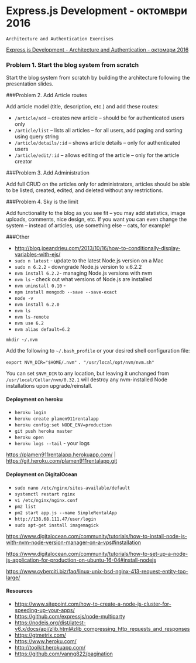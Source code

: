 # Express.js Development - октомври 2016

    Architecture and Authentication Exercises

[Express.js Development - Architecture and Authentication - октомври 2016](https://youtu.be/Pe3oDDghcic)

### Problem 1. Start the blog system from scratch

Start the blog system from scratch by building the architecture following the presentation slides.

###Problem 2. Add Article routes

Add article model (title, description, etc.) and add these routes:

- `/article/add` – creates new article – should be for authenticated users only
- `/article/list` – lists all articles – for all users, add paging and sorting using query string
- `/article/details/:id` – shows article details – only for authenticated users
- `/article/edit/:id` – allows editing of the article – only for the article creator

###Problem 3. Add Administration

Add full CRUD on the articles only for administrators, articles should be able to be listed, created, edited, and deleted without any restrictions.

###Problem 4. Sky is the limit

Add functionality to the blog as you see fit – you may add statistics, image uploads, comments, nice design, etc. If you want you can even change the system – instead of articles, use something else – cats, for example!

###Other

- http://blog.joeandrieu.com/2013/10/16/how-to-conditionally-display-variables-with-ejs/
- `sudo n latest` - update to the latest Node.js version on a Mac
- `sudo n 6.2.2` - downgrade Node.js version to v.6.2.2
- `nvm install 6.2.2`- managing Node.js versions with nvm
- `nvm ls` - check out what versions of Node.js are installed
- `nvm uninstall 0.10` - 
- `npm install mongodb --save --save-exact`
- `node -v`
- `nvm install 6.2.0`
- `nvm ls`
- `nvm ls-remote`
- `nvm use 6.2`
- `nvm alias default=6.2`

`mkdir ~/.nvm`

Add the following to `~/.bash_profile` or your desired shell
configuration file:

`export NVM_DIR="$HOME/.nvm"`
`. "/usr/local/opt/nvm/nvm.sh"`

You can set `$NVM_DIR` to any location, but leaving it unchanged from
`/usr/local/Cellar/nvm/0.32.1` will destroy any nvm-installed Node installations
upon upgrade/reinstall.

#### Deployment on heroku

- `heroku login`
- `heroku create plamen911rentalapp`
- `heroku config:set NODE_ENV=production`
- `git push heroku master`
- `heroku open`
- `heroku logs --tail` - your logs


https://plamen911rentalapp.herokuapp.com/ | https://git.heroku.com/plamen911rentalapp.git

#### Deployment on DigitalOcean

- `sudo nano /etc/nginx/sites-available/default`
- `systemctl restart nginx`
- `vi /etc/nginx/nginx.conf`
- `pm2 list`
- `pm2 start app.js --name SimpleRentalApp`
- `http://138.68.111.47/user/login`
- `sudo apt-get install imagemagick`

https://www.digitalocean.com/community/tutorials/how-to-install-node-js-with-nvm-node-version-manager-on-a-vps#installation

https://www.digitalocean.com/community/tutorials/how-to-set-up-a-node-js-application-for-production-on-ubuntu-16-04#install-nodejs

https://www.cyberciti.biz/faq/linux-unix-bsd-nginx-413-request-entity-too-large/



#### Resources
- https://www.sitepoint.com/how-to-create-a-node-js-cluster-for-speeding-up-your-apps/
- https://github.com/expressjs/node-multiparty
- https://nodejs.org/dist/latest-v6.x/docs/api/zlib.html#zlib_compressing_http_requests_and_responses
- https://gtmetrix.com/
- https://www.heroku.com/
- http://toolkit.herokuapp.com/
- https://github.com/vanng822/pagination






